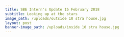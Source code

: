 ```yaml
---
title: SBE Intern's Update 15 February 2018
subtitle: Looking up at the stars
image_path: /uploads/outside 10 stra house.jpg
layout: post
banner-image_path: /uploads/inside 10 stra house.jpg
---
```

